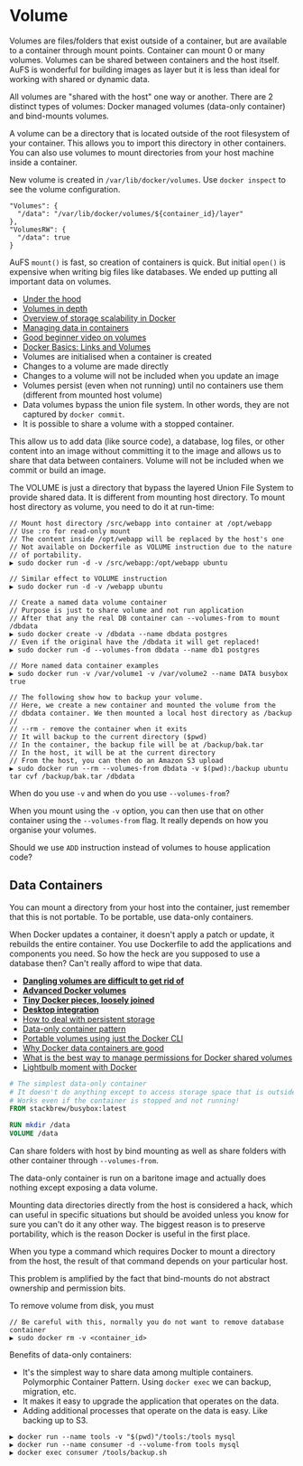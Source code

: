 # Volume

Volumes are files/folders that exist outside of a container, but are available to a container through mount points. Container can mount 0 or many volumes. Volumes can be shared between containers and the host itself. AuFS is wonderful for building images as layer but it is less than ideal for working with shared or dynamic data.

All volumes are "shared with the host" one way or another. There are 2 distinct types of volumes: Docker managed volumes (data-only container) and bind-mounts volumes.

A volume can be a directory that is located outside of the root filesystem of your container. This allows you to import this directory in other containers. You can also use volumes to mount directories from your host machine inside a container.

New volume is created in `/var/lib/docker/volumes`. Use `docker inspect` to see the volume configuration.

```
"Volumes": {
  "/data": "/var/lib/docker/volumes/${container_id}/layer"},
"VolumesRW": {
  "/data": true}
```

AuFS `mount()` is fast, so creation of containers is quick. But initial `open()` is expensive when writing big files like databases. We ended up putting all important data on volumes.

* [Under the hood](https://github.com/docker/docker/issues/111#issuecomment-16074795)
* [Volumes in depth](http://container42.com/2014/11/03/docker-indepth-volumes/)
* [Overview of storage scalability in Docker](http://developerblog.redhat.com/2014/09/30/overview-storage-scalability-docker/)
* [Managing data in containers](http://docs.docker.com/userguide/dockervolumes/)
* [Good beginner video on volumes](https://www.youtube.com/watch?v=rlK1JYsM6Aw&list=PLkA60AVN3hh_6cAz8TUGtkYbJSL2bdZ4h&index=3)
* [Docker Basics: Links and Volumes](https://www.conetix.com.au/blog/docker-basics-linking-and-volumes)
* Volumes are initialised when a container is created
* Changes to a volume are made directly
* Changes to a volume will not be included when you update an image
* Volumes persist (even when not running) until no containers use them (different from mounted host volume)
* Data volumes bypass the union file system. In other words, they are not captured by `docker commit`.
* It is possible to share a volume with a stopped container.

This allow us to add data (like source code), a database, log files, or other content into an image without committing it to the image and allows us to share that data between containers. Volume will not be included when we commit or build an image.

The VOLUME is just a directory that bypass the layered Union File System to provide shared data. It is different from mounting host directory. To mount host directory as volume, you need to do it at run-time:

```
// Mount host directory /src/webapp into container at /opt/webapp
// Use :ro for read-only mount
// The content inside /opt/webapp will be replaced by the host's one
// Not available on Dockerfile as VOLUME instruction due to the nature
// of portability.
▶ sudo docker run -d -v /src/webapp:/opt/webapp ubuntu

// Similar effect to VOLUME instruction
▶ sudo docker run -d -v /webapp ubuntu

// Create a named data volume container
// Purpose is just to share volume and not run application
// After that any the real DB container can --volumes-from to mount /dbdata
▶ sudo docker create -v /dbdata --name dbdata postgres
// Even if the original have the /dbdata it will get replaced!
▶ sudo docker run -d --volumes-from dbdata --name db1 postgres

// More named data container examples
▶ sudo docker run -v /var/volume1 -v /var/volume2 --name DATA busybox true

// The following show how to backup your volume.
// Here, we create a new container and mounted the volume from the
// dbdata container. We then mounted a local host directory as /backup
//
// --rm - remove the container when it exits
// It will backup to the current directory ($pwd)
// In the container, the backup file will be at /backup/bak.tar
// In the host, it will be at the current directory
// From the host, you can then do an Amazon S3 upload
▶ sudo docker run --rm --volumes-from dbdata -v $(pwd):/backup ubuntu tar cvf /backup/bak.tar /dbdata
```

When do you use `-v` and when do you use `--volumes-from`? 

When you mount using the `-v` option, you can then use that on other container using the `--volumes-from` flag. It really depends on how you organise your volumes.

Should we use `ADD` instruction instead of volumes to house application code?

## Data Containers

You can mount a directory from your host into the container, just remember that this is not portable. To be portable, use data-only containers.

When Docker updates a container, it doesn't apply a patch or update, it rebuilds the entire container. You use Dockerfile to add the applications and components you need. So how the heck are you supposed to use a database then? Can't really afford to wipe that data.

* [**Dangling volumes are difficult to get rid of**](https://github.com/docker/docker/pull/8484)
* [**Advanced Docker volumes**](http://crosbymichael.com/advanced-docker-volumes.html)
* [**Tiny Docker pieces, loosely joined**](http://www.offermann.us/2013/12/tiny-docker-pieces-loosely-joined.html)
* [**Desktop integration**](https://github.com/docker/docker/tree/master/contrib/desktop-integration)
* [How to deal with persistent storage](http://stackoverflow.com/questions/18496940/how-to-deal-with-persistent-storage-e-g-databases-in-docker)
* [Data-only container pattern](http://www.tech-d.net/2013/12/16/persistent-volumes-with-docker-container-as-volume-pattern/)
* [Portable volumes using just the Docker CLI](https://clusterhq.com/blog/powerstrip-flocker-portable-volumes-using-just-docker-cli/)
* [Why Docker data containers are good](https://medium.com/@ramangupta/why-docker-data-containers-are-good-589b3c6c749e)
* [What is the best way to manage permissions for Docker shared volumes](http://stackoverflow.com/questions/23544282/what-is-the-best-way-to-manage-permissions-for-docker-shared-volumes)
* [Lightbulb moment with Docker](http://magicalyak.org/2015/02/05/lightbulb-moment-with-docker/)

```dockerfile
# The simplest data-only container
# It doesn't do anything except to access storage space that is outside of it's own container filesystem
# Works even if the container is stopped and not running!
FROM stackbrew/busybox:latest

RUN mkdir /data
VOLUME /data
```

Can share folders with host by bind mounting as well as share folders with other container through `--volumes-from`.

The data-only container is run on a baritone image and actually does nothing except exposing a data volume.

Mounting data directories directly from the host is considered a hack, which can useful in specific situations but should be avoided unless you know for sure you can't do it any other way. The biggest reason is to preserve portability, which is the reason Docker is useful in the first place.

When you type a command which requires Docker to mount a directory from the host, the result of that command depends on your particular host.

This problem is amplified by the fact that bind-mounts do not abstract ownership and permission bits.

To remove volume from disk, you must

```
// Be careful with this, normally you do not want to remove database container
▶ sudo docker rm -v <container_id>
```

Benefits of data-only containers:

* It's the simplest way to share data among multiple containers. Polymorphic Container Pattern. Using `docker exec` we can backup, migration, etc.
* It makes it easy to upgrade the application that operates on the data.
* Adding additional processes that operate on the data is easy. Like backing up to S3.

```
▶ docker run --name tools -v "$(pwd)"/tools:/tools mysql
▶ docker run --name consumer -d --volume-from tools mysql
▶ docker exec consumer /tools/backup.sh
```
